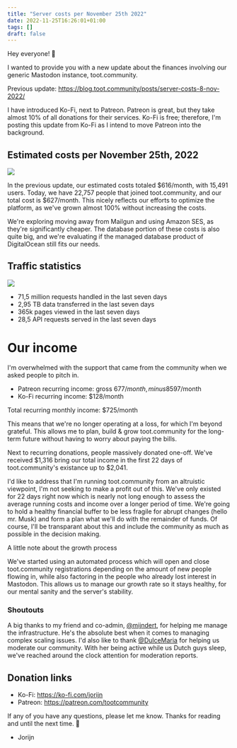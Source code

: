 ```yaml
---
title: "Server costs per November 25th 2022"
date: 2022-11-25T16:26:01+01:00
tags: []
draft: false
---
```


Hey everyone! 👋

I wanted to provide you with a new update about the finances involving our generic Mastodon instance, toot.community.

Previous update: https://blog.toot.community/posts/server-costs-8-nov-2022/

I have introduced Ko-Fi, next to Patreon. Patreon is great, but they take almost 10% of all donations for their services. Ko-Fi is free; therefore, I'm posting this update from Ko-Fi as I intend to move Patreon into the background.

<!--more-->

## Estimated costs per November 25th, 2022

![](/images/6bf1f810-aa56-4fb4-a3d9-f99326bf2df0_screenshot2022-11-25at08.04.56.png)

In the previous update, our estimated costs totaled $616/month, with 15,491 users. Today, we have 22,757 people that joined toot.community, and our total cost is $627/month. This nicely reflects our efforts to optimize the platform, as we've grown almost 100% without increasing the costs.

We're exploring moving away from Mailgun and using Amazon SES, as they're significantly cheaper. The database portion of these costs is also quite big, and we're evaluating if the managed database product of DigitalOcean still fits our needs.

## Traffic statistics

![](/images/0e5f6d90-8946-42c1-95e0-7b591da9d5d2_screenshot2022-11-25at08.16.00.png)

- 71,5 million requests handled in the last seven days
- 2,95 TB data transferred in the last seven days
- 365k pages viewed in the last seven days
- 28,5 API requests served in the last seven days

# Our income

I'm overwhelmed with the support that came from the community when we asked people to pitch in.

- Patreon recurring income: gross $677/month, minus 8% service fee, 5% payment processing fee, net ±$597/month
- Ko-Fi recurring income: $128/month

Total recurring monthly income: $725/month

This means that we're no longer operating at a loss, for which I'm beyond grateful. This allows me to plan, build & grow toot.community for the long-term future without having to worry about paying the bills.

Next to recurring donations, people massively donated one-off. We've received $1,316 bring our total income in the first 22 days of toot.community's existance up to $2,041.

I'd like to address that I'm running toot.community from an altruistic viewpoint, I'm not seeking to make a profit out of this. We've only existed for 22 days right now which is nearly not long enough to assess the average running costs and income over a longer period of time. We're going to hold a healthy financial buffer to be less fragile for abrupt changes (hello mr. Musk) and form a plan what we'll do with the remainder of funds. Of course, I'll be transparant about this and include the community as much as possible in the decision making.

A little note about the growth process

We've started using an automated process which will open and close toot.community registrations depending on the amount of new people flowing in, while also factoring in the people who already lost interest in Mastodon. This allows us to  manage our growth rate so it stays healthy, for our mental sanity and the server's stability.

### Shoutouts

A big thanks to my friend and co-admin, [@mijndert](https://toot.community/@mijndert), for helping me manage the infrastructure. He's the absolute best when it comes to managing complex scaling issues. I'd also like to thank [@DulceMaria](https://toot.community/@DulceMaria) for helping us moderate our community. With her being active while us Dutch guys sleep, we've reached around the clock attention for moderation reports.

## Donation links

- Ko-Fi: https://ko-fi.com/jorijn
- Patreon: https://patreon.com/tootcommunity

If any of you have any questions, please let me know. Thanks for reading and until the next time. 🙏

- Jorijn
